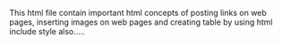 This html file contain important html concepts of posting links on web pages, inserting images on web pages and creating table by using html include style also.....
